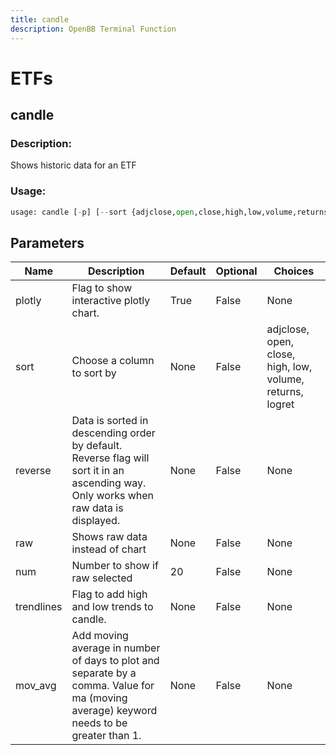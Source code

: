 ```yaml
---
title: candle
description: OpenBB Terminal Function
---
```


# ETFs

## candle

### Description: 

Shows historic data for an ETF

### Usage: 
```python
usage: candle [-p] [--sort {adjclose,open,close,high,low,volume,returns,logret}] [-r] [--raw] [-n NUM] [-t] [--ma MOV_AVG]
```

## Parameters

| Name | Description | Default | Optional | Choices |
| ---- | ----------- | ------- | -------- | ------- |
| plotly | Flag to show interactive plotly chart. | True | False | None |
| sort | Choose a column to sort by | None | False | adjclose, open, close, high, low, volume, returns, logret |
| reverse | Data is sorted in descending order by default. Reverse flag will sort it in an ascending way. Only works when raw data is displayed. | None | False | None |
| raw | Shows raw data instead of chart | None | False | None |
| num | Number to show if raw selected | 20 | False | None |
| trendlines | Flag to add high and low trends to candle. | None | False | None |
| mov_avg | Add moving average in number of days to plot and separate by a comma. Value for ma (moving average) keyword needs to be greater than 1. | None | False | None |


